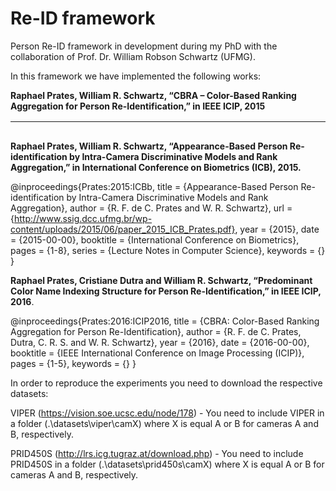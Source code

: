 <h1>Re-ID framework </h1>
<p>
 Person Re-ID framework in development during my PhD with the collaboration of Prof. Dr. William Robson Schwartz (UFMG).
 
 In this framework we have implemented the following works:
</p>

<b> Raphael Prates, William R. Schwartz, “CBRA – Color-Based Ranking Aggregation for Person Re-Identification,” in IEEE ICIP, 2015 </b>

<table style="height: 15px;" width="26">
<tbody>
<tr>
<td style="text-align: center;">
<p>@inproceedings{Prates:2015:ICIP2015,</p>
<p>title = {CBRA: Color-Based Ranking Aggregation for Person Re-Identification},</p>
<p>author = {R. F. de C. Prates and W. R. Schwartz},</p>
<p>url = {http://www.ssig.dcc.ufmg.br/wp-content/uploads/2015/06/paper_2015_ICIP_Prates.pdf},</p>
<p>year = {2015},</p>
vdate = {2015-00-00},</p>
<p>booktitle = {IEEE International Conference on Image Processing (ICIP)},</p>
<p>pages = {1-5},</p>
}
</td>
</tr>
</tbody>
</table>
 
 </p>
 <b> Raphael Prates, William R. Schwartz, “Appearance-Based Person Re-identification by Intra-Camera Discriminative Models and Rank Aggregation,” in International Conference on Biometrics (ICB), 2015.</b>
 
 @inproceedings{Prates:2015:ICBb,
title = {Appearance-Based Person Re-identification by Intra-Camera Discriminative Models and Rank Aggregation},
author = {R. F. de C. Prates and W. R. Schwartz},
url = {http://www.ssig.dcc.ufmg.br/wp-content/uploads/2015/06/paper_2015_ICB_Prates.pdf},
year = {2015},
date = {2015-00-00},
booktitle = {International Conference on Biometrics},
pages = {1-8},
series = {Lecture Notes in Computer Science},
keywords = {}
}

 
 <b> Raphael Prates, Cristiane Dutra and William R. Schwartz, “Predominant Color Name Indexing Structure for Person Re-Identification,” in IEEE ICIP, 2016</b>.
 
 @inproceedings{Prates:2016:ICIP2016,
title = {CBRA: Color-Based Ranking Aggregation for Person Re-Identification},
author = {R. F. de C. Prates, Dutra, C. R. S. and  W. R. Schwartz},
year = {2016},
date = {2016-00-00},
booktitle = {IEEE International Conference on Image Processing (ICIP)},
pages = {1-5},
keywords = {}
}
 
In order to reproduce the experiments you need to download the respective datasets:

VIPER (https://vision.soe.ucsc.edu/node/178) - You need to include VIPER in a folder (.\datasets\viper\camX) where X is equal A or B for cameras A and B, respectively. 

PRID450S (http://lrs.icg.tugraz.at/download.php) - You need to include PRID450S in a folder (.\datasets\prid450s\camX) where X is equal A or B for cameras A and B, respectively.
